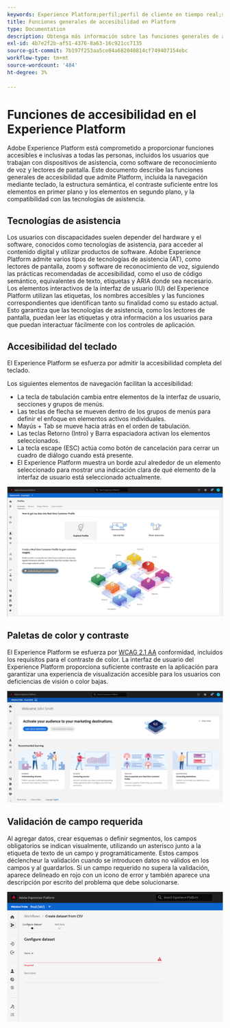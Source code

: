 ```yaml
---
keywords: Experience Platform;perfil;perfil de cliente en tiempo real;solución de problemas;API;perfil unificado;perfil unificado;unificado;perfil;rtcp;gráficos XDM
title: Funciones generales de accesibilidad en Platform
type: Documentation
description: Obtenga más información sobre las funciones generales de accesibilidad compatibles con Adobe Experience Platform, incluida la navegación mediante teclado, las paletas de color y el contraste, y la compatibilidad con la tecnología de asistencia.
exl-id: 4b7e2f2b-af51-4376-8a63-16c921cc7135
source-git-commit: 7b197f253aa5ce04a682040814cf749407154ebc
workflow-type: tm+mt
source-wordcount: '484'
ht-degree: 3%

---
```


# Funciones de accesibilidad en el Experience Platform

Adobe Experience Platform está comprometido a proporcionar funciones accesibles e inclusivas a todas las personas, incluidos los usuarios que trabajan con dispositivos de asistencia, como software de reconocimiento de voz y lectores de pantalla. Este documento describe las funciones generales de accesibilidad que admite Platform, incluida la navegación mediante teclado, la estructura semántica, el contraste suficiente entre los elementos en primer plano y los elementos en segundo plano, y la compatibilidad con las tecnologías de asistencia.

## Tecnologías de asistencia

Los usuarios con discapacidades suelen depender del hardware y el software, conocidos como tecnologías de asistencia, para acceder al contenido digital y utilizar productos de software. Adobe Experience Platform admite varios tipos de tecnologías de asistencia (AT), como lectores de pantalla, zoom y software de reconocimiento de voz, siguiendo las prácticas recomendadas de accesibilidad, como el uso de código semántico, equivalentes de texto, etiquetas y ARIA donde sea necesario. Los elementos interactivos de la interfaz de usuario (IU) del Experience Platform utilizan las etiquetas, los nombres accesibles y las funciones correspondientes que identifican tanto su finalidad como su estado actual. Esto garantiza que las tecnologías de asistencia, como los lectores de pantalla, puedan leer las etiquetas y otra información a los usuarios para que puedan interactuar fácilmente con los controles de aplicación.

## Accesibilidad del teclado

El Experience Platform se esfuerza por admitir la accesibilidad completa del teclado.

Los siguientes elementos de navegación facilitan la accesibilidad:
* La tecla de tabulación cambia entre elementos de la interfaz de usuario, secciones y grupos de menús.
* Las teclas de flecha se mueven dentro de los grupos de menús para definir el enfoque en elementos activos individuales.
* Mayús + Tab se mueve hacia atrás en el orden de tabulación.
* Las teclas Retorno (Intro) y Barra espaciadora activan los elementos seleccionados.
* La tecla escape (ESC) actúa como botón de cancelación para cerrar un cuadro de diálogo cuando está presente.
* El Experience Platform muestra un borde azul alrededor de un elemento seleccionado para mostrar una indicación clara de qué elemento de la interfaz de usuario está seleccionado actualmente.

![Borde azul que aparece alrededor de un elemento seleccionado para indicar que se ha aplicado el enfoque.](images/profile-overview-tab.png)

## Paletas de color y contraste

El Experience Platform se esfuerza por [WCAG 2.1 AA](https://www.w3.org/TR/WCAG/) conformidad, incluidos los requisitos para el contraste de color. La interfaz de usuario del Experience Platform proporciona suficiente contraste en la aplicación para garantizar una experiencia de visualización accesible para los usuarios con deficiencias de visión o color bajas.

![La paleta de colores y el contraste presentes en la página principal de la interfaz de usuario del Experience Platform.](images/homepage.png)

## Validación de campo requerida

Al agregar datos, crear esquemas o definir segmentos, los campos obligatorios se indican visualmente, utilizando un asterisco junto a la etiqueta de texto de un campo y programáticamente. Estos campos déclencheur la validación cuando se introducen datos no válidos en los campos y al guardarlos. Si un campo requerido no supera la validación, aparece delineado en rojo con un icono de error y también aparece una descripción por escrito del problema que debe solucionarse.

![Cierre de un campo obligatorio que no haya pasado la validación. El campo aparece en rojo y hay un icono de error presente.](images/field-validation.png)
